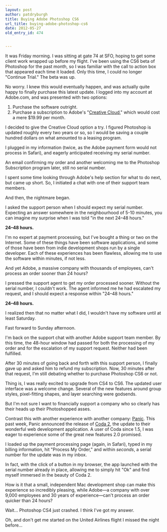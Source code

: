 ```yaml
---
layout: post
author: patdryburgh
title: Buying Adobe Photoshop CS6
url_title: buying-adobe-photoshop-cs6
date: 2012-05-27
old_entry_id: 474


---
```


It was Friday morning. I was sitting at gate 74 at SFO, hoping to get some client work wrapped up before my flight. I've been using the CS6 beta of Photoshop for the past month, so I was familiar with the call to action box that appeared each time it loaded. Only this time, I could no longer "Continue Trial." The beta was up.

No worry. I knew this would eventually happen, and was actually quite happy to finally purchase this latest update. I logged into my account at Adobe.com, and was presented with two options: 

1. Purchase the software outright. 
2. Purchase a subscription to Adobe's "[Creative Cloud](http://www.adobe.com/products/creativecloud.html)," which would cost a mere $19.99 per month.

I decided to give the Creative Cloud option a try. I figured Photoshop is updated roughly every two years or so, so I would be saving a couple hundred dollars on what amounted to a leasing program.

I plugged in my information (twice, as the Adobe payment form would not process in Safari), and eagerly anticipated receiving my serial number.

An email confirming my order and another welcoming me to the Photoshop Subscription program later, still no serial number.

I spent some time looking through Adobe's help section for what to do next, but came up short. So, I initiated a chat with one of their support team members.

And then, the nightmare began.

I asked the support person when I should expect my serial number. Expecting an answer somewhere in the neighbourhood of 5-10 minutes, you can imagine my surprise when I was told "in the next 24–48 hours."

**24–48 hours.**

I'm no expert at payment processing, but I've bought a thing or two on the Internet. Some of these things have been software applications, and some of those have been from indie development shops run by a single developer. Each of these experiences has been flawless, allowing me to use the software within minutes, if not less.

And yet Adobe, a massive company with thousands of employees, can't process an order sooner than 24 hours?

I pressed the support agent to get my order processed sooner. Without the serial number, I couldn't work. The agent informed me he had escalated my request, and I should expect a response within "24–48 hours."

**24–48 hours.**

I realized then that no matter what I did, I wouldn't have my software until at least Saturday.

Fast forward to Sunday afternoon.

I'm back on the support chat with another Adobe support team member. By this time, the 48-hour window had passed for both the processing of my order and for the escalation of my support request. Neither had been fulfilled.

After 30 minutes of going back and forth with this support person, I finally gave up and asked him to refund my subscription. Now, 30 minutes after that request, I'm still debating whether to purchase Photoshop CS6 or not.

Thing is, I was really excited to upgrade from CS4 to CS6. The updated user interface was a welcome change. Several of the new features around group styles, pixel-fitting shapes, and layer searching were godsends.

But I'm not sure I want to financially support a company who so clearly has their heads up their Photoshopped asses.

Contrast this with another experience with another company: [Panic](http://panic.com). This past week, Panic announced the release of [Coda 2](http://panic.com/coda/), the update to their wonderful web development application. A user of Coda since 1.5, I was eager to experience some of the great new features 2.0 promised.

I loaded up the payment processing page (again, in Safari), typed in my billing information, hit "Process My Order," and within *seconds*, a serial number for the update was in my inbox.

In fact, with the click of a button in my browser, the app launched with the serial number already in place, allowing me to simply hit "Ok" and find myself immersed in the beauty of Coda 2.

How is it that a small, independent Mac development shop can make this experience so incredibly pleasing, while Adobe—a company with over 9,000 employees and 30 years of experience—can't process an order quicker than 24 hours?

Wait… Photoshop CS4 just crashed. I think I've got my answer.

Oh, and don't get me started on the United Airlines flight I missed the night before…